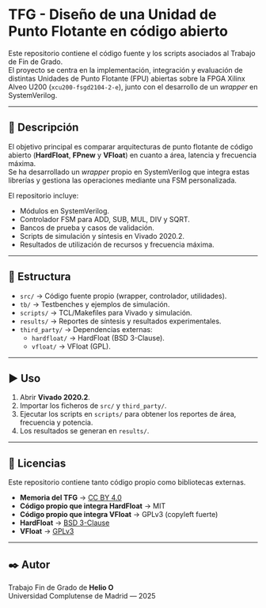 # TFG - Diseño de una Unidad de Punto Flotante en código abierto

Este repositorio contiene el código fuente y los scripts asociados al Trabajo de Fin de Grado.  
El proyecto se centra en la implementación, integración y evaluación de distintas Unidades de Punto Flotante (FPU) abiertas sobre la FPGA Xilinx Alveo U200 (`xcu200-fsgd2104-2-e`), junto con el desarrollo de un *wrapper* en SystemVerilog.

---

## 📖 Descripción

El objetivo principal es comparar arquitecturas de punto flotante de código abierto (**HardFloat**, **FPnew** y **VFloat**) en cuanto a área, latencia y frecuencia máxima.  
Se ha desarrollado un *wrapper* propio en SystemVerilog que integra estas librerías y gestiona las operaciones mediante una FSM personalizada.

El repositorio incluye:
- Módulos en SystemVerilog.
- Controlador FSM para ADD, SUB, MUL, DIV y SQRT.
- Bancos de prueba y casos de validación.
- Scripts de simulación y síntesis en Vivado 2020.2.
- Resultados de utilización de recursos y frecuencia máxima.

---

## 📂 Estructura

- `src/` → Código fuente propio (wrapper, controlador, utilidades).  
- `tb/` → Testbenches y ejemplos de simulación.  
- `scripts/` → TCL/Makefiles para Vivado y simulación.  
- `results/` → Reportes de síntesis y resultados experimentales.  
- `third_party/` → Dependencias externas:  
  - `hardfloat/` → HardFloat (BSD 3-Clause).  
  - `vfloat/` → VFloat (GPL).  

---

## ▶️ Uso

1. Abrir **Vivado 2020.2**.  
2. Importar los ficheros de `src/` y `third_party/`.  
3. Ejecutar los scripts en `scripts/` para obtener los reportes de área, frecuencia y potencia.  
4. Los resultados se generan en `results/`.  

---

## 📜 Licencias

Este repositorio contiene tanto código propio como bibliotecas externas.  

- **Memoria del TFG** → [CC BY 4.0](https://creativecommons.org/licenses/by/4.0/)  
- **Código propio que integra HardFloat** → MIT  
- **Código propio que integra VFloat** → GPLv3 (copyleft fuerte)  
- **HardFloat** → [BSD 3-Clause](https://opensource.org/licenses/BSD-3-Clause)  
- **VFloat** → [GPLv3](https://www.gnu.org/licenses/gpl-3.0.html) 

---

## ✒️ Autor

Trabajo Fin de Grado de **Helio O**  
Universidad Complutense de Madrid — 2025
